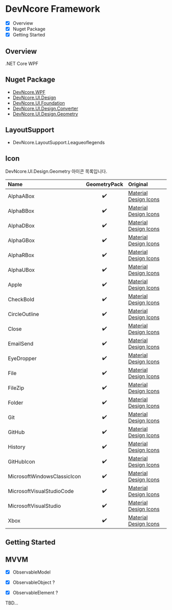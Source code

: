 # DevNcore Framework
- [x] Overview
- [x] Nuget Package
- [x] Getting Started

## Overview
.NET Core WPF  

## Nuget Package
- [DevNcore.WPF](https://github.com)
- [DevNcore.UI.Design](https://github.com)
- [DevNcore.UI.Foundation](https://github.com)
- [DevNcore.UI.Design.Converter](https://github.com)
- [DevNcore.UI.Design.Geometry](https://github.com) 

## LayoutSupport
- DevNcore.LayoutSupport.Leagueoflegends

## Icon
DevNcore.UI.Design.Geometry 아이콘 목록입니다.

| Name                        | GeometryPack | Original                                                  |
|:----------------------------|:------------:| :-------------------------------------------------------- |
| AlphaABox                   | ✔️            | [Material Design Icons](https://materialdesignicons.com/) | 
| AlphaBBox                   | ✔️            | [Material Design Icons](https://materialdesignicons.com/) |
| AlphaDBox                   | ✔️            | [Material Design Icons](https://materialdesignicons.com/) |
| AlphaGBox                   | ✔️            | [Material Design Icons](https://materialdesignicons.com/) |
| AlphaRBox                   | ✔️            | [Material Design Icons](https://materialdesignicons.com/) |
| AlphaUBox                   | ✔️            | [Material Design Icons](https://materialdesignicons.com/) |
| Apple                       | ✔️            | [Material Design Icons](https://materialdesignicons.com/) |
| CheckBold                   | ✔️            | [Material Design Icons](https://materialdesignicons.com/) |
| CircleOutline               | ✔️            | [Material Design Icons](https://materialdesignicons.com/) |
| Close                       | ✔️            | [Material Design Icons](https://materialdesignicons.com/) |
| EmailSend                   | ✔️            | [Material Design Icons](https://materialdesignicons.com/) |
| EyeDropper                  | ✔️            | [Material Design Icons](https://materialdesignicons.com/) |
| File                        | ✔️            | [Material Design Icons](https://materialdesignicons.com/) |
| FileZip                     | ✔️            | [Material Design Icons](https://materialdesignicons.com/) |
| Folder                      | ✔️            | [Material Design Icons](https://materialdesignicons.com/) |
| Git                         | ✔️            | [Material Design Icons](https://materialdesignicons.com/) |
| GitHub                      | ✔️            | [Material Design Icons](https://materialdesignicons.com/) |
| History                     | ✔️            | [Material Design Icons](https://materialdesignicons.com/) |
| GitHubIcon                  | ✔️            | [Material Design Icons](https://materialdesignicons.com/) |
| MicrosoftWindowsClassicIcon | ✔️            | [Material Design Icons](https://materialdesignicons.com/) |
| MicrosoftVisualStudioCode   | ✔️            | [Material Design Icons](https://materialdesignicons.com/) |
| MicrosoftVisualStudio       | ✔️            | [Material Design Icons](https://materialdesignicons.com/) |
| Xbox                        | ✔️            | [Material Design Icons](https://materialdesignicons.com/) |

## Getting Started           

## MVVM
- [x] ObservableModel
- [x] ObservableObject ?
- [x] ObservableElement ?


TBD...
